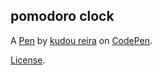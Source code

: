 pomodoro clock
--------------


A [Pen](https://codepen.io/kudou-reira/pen/XMoNRa) by [kudou reira](http://codepen.io/kudou-reira) on [CodePen](http://codepen.io/).

[License](https://codepen.io/kudou-reira/pen/XMoNRa/license).
